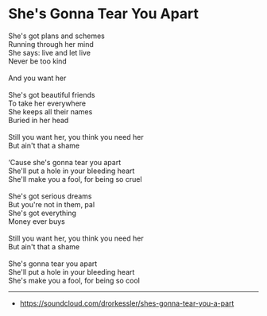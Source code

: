 # She's Gonna Tear You Apart

She's got plans and schemes\
Running through her mind\
She says: live and let live\
Never be too kind\
\
And you want her\
\
She's got beautiful friends\
To take her everywhere\
She keeps all their names\
Buried in her head\
\
Still you want her, you think you need her\
But ain't that a shame\
\
‘Cause she's gonna tear you apart\
She'll put a hole in your bleeding heart\
She'll make you a fool, for being so cruel\
\
She's got serious dreams\
But you're not in them, pal\
She's got everything\
Money ever buys\
\
Still you want her, you think you need her\
But ain't that a shame\
\
She's gonna tear you apart\
She'll put a hole in your bleeding heart\
She's make you a fool, for being so cool

---
- https://soundcloud.com/drorkessler/shes-gonna-tear-you-a-part
